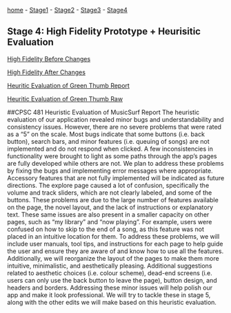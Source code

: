[home](https://colinauyeng.github.io/CPSC-481--MusicSurf/) - [Stage1](https://colinauyeng.github.io/CPSC-481--MusicSurf/Stage1) - [Stage2](https://colinauyeng.github.io/CPSC-481--MusicSurf/Stage2) - [Stage3](https://colinauyeng.github.io/CPSC-481--MusicSurf/Stage3) - [Stage4](https://colinauyeng.github.io/CPSC-481--MusicSurf/Stage4)   
## Stage 4: High Fidelity Prototype + Heurisitic Evaluation
[High Fidelity Before Changes](https://drive.google.com/file/d/1Vk7DVAMrsCKQlQxesS96K9UTKkQANoby/view?usp=sharing)

[High Fidelity After Changes](https://drive.google.com/file/d/1mTAGY4M7d5is8QehUcibwY0j3aierE4Z/view?usp=sharing)

[Heuritic Evaluation of Green Thumb Report](https://github.com/colinauyeng/CPSC-481--MusicSurf/blob/master/Heuristic%20Evaluation%20of%20MusicSurf%20Report.docx)

[Heuritic Evaluation of Green Thumb Raw](https://github.com/colinauyeng/CPSC-481--MusicSurf/blob/master/Heuristic%20Evaluation%20of%20Green%20Thumb.xlsx)


##CPSC 481 Heuristic Evaluation of MusicSurf Report
The heuristic evaluation of our application revealed minor bugs and understandability and consistency issues. However, there are no severe problems that were rated as a “5” on the scale. Most bugs indicate that some buttons (i.e. back button), search bars, and minor features (i.e. queuing of songs) are not implemented and do not respond when clicked. A few inconsistencies in functionality were brought to light as some paths through the app’s pages are fully developed while others are not. We plan to address these problems by fixing the bugs and implementing error messages where appropriate. Accessory features that are not fully implemented will be indicated as future directions. 
The explore page caused a lot of confusion, specifically the volume and track sliders, which are not clearly labeled, and some of the buttons. These problems are due to the large number of features available on the page, the novel layout,  and the lack of instructions or explanatory text. These same issues are also present in a smaller capacity on other pages, such as “my library” and “now playing”. For example, users were confused on how to skip to the end of a song, as this feature was not placed in an intuitive location for them. To address these problems, we will include user manuals, tool tips, and instructions for each page to help guide the user and ensure they are aware of and know how to use all the features. Additionally, we will reorganize the layout of the pages to make them more intuitive, minimalistic, and aesthetically pleasing. 
Additional suggestions related to aesthetic choices (i.e. colour scheme), dead-end screens (i.e. users can only use the back button to leave the page), button design, and headers and borders. Addressing these minor issues will help polish our app and make it look professional. We will try to tackle these in stage 5, along with the other edits we will make based on this heuristic evaluation.
